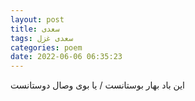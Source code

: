 ```yaml
---
layout: post
title: سعدی
tags: سعدی غزل
categories: poem
date: 2022-06-06 06:35:23
---
```


این باد بهار بوستانست / یا بوی وصال دوستانست
